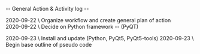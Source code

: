 -- General Action & Activity log --  
  
2020-09-22 \ Organize workflow and create general plan of action  
2020-09-22 \ Decide on Python framework -- (PyQT)  

2020-09-23 \ Install and update (Python, PyQt5, PyQt5-tools)
2020-09-23 \ Begin base outline of pseudo code
